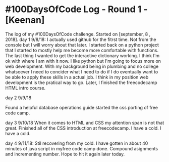 # #100DaysOfCode Log - Round 1 - [Keenan]

The log of my #100DaysOfCode challenge. Started on [september, 8 , 2018].
day 1  9/8/18:
I actually used github for the fitrst time. Not from the console but I will worry about that later. I started back on a python project that I started to mostly help me become more comfortable with functions. The last thing I wanted to get the interactive dictionary working. I think I'm ok with where I am with it now. I like python but I'm going to focus more on web development. With my background being in plumbing and no college whatsoever I need to concider what I need to do if I do eventually want to be able to apply these skills in a actual job. I think in my position web development is the pratical way to go. Later, I finished the  freecodecamp HTML intro course. 

day 2 9/9/18

Found a helpful database operations guide started the css porting of free code camp.

day 3 9/10/18
When it comes to HTML and CSS my attention span is not that great. 
Finished all of the CSS introduction at freecodecamp. I have a cold. I have a cold.

day 4 9/11/18:
Stil recovering from my cold. I have gotten in about 40 minutes of java script in myfree code camp done. 
Compound asignments and incrementing number. Hope to hit it again later today.
